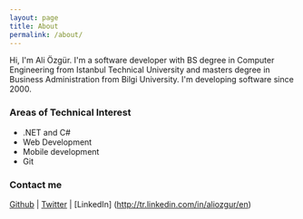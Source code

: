 ```yaml
---
layout: page
title: About
permalink: /about/
---
```


Hi, I'm Ali Özgür. I'm a software developer with BS degree in Computer Engineering from Istanbul Technical University and masters degree in Business Administration from Bilgi University. I'm developing software since 2000.


### Areas of Technical Interest

* .NET and C#
* Web Development
* Mobile development
* Git 

### Contact me

[Github](https://github.com/aliozgur) | [Twitter](https://twitter.com/aliozgur) | [LinkedIn] (http://tr.linkedin.com/in/aliozgur/en)
